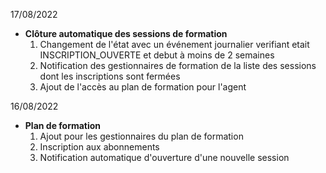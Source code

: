 17/08/2022
- **Clôture automatique des sessions de formation**
    1. Changement de l'état avec un événement journalier verifiant etait INSCRIPTION_OUVERTE et debut à moins de 2 semaines
    2. Notification des gestionnaires de formation de la liste des sessions dont les inscriptions sont fermées
    3. Ajout de l'accès au plan de formation pour l'agent 

16/08/2022
- **Plan de formation**
  1. Ajout pour les gestionnaires du plan de formation
  2. Inscription aux abonnements
  3. Notification automatique d'ouverture d'une nouvelle session